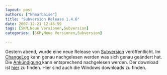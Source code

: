 ```yaml
---
layout: post
authors: ["khmarbaise"]
title: "Subversion Release 1.4.6"
date: 2007-12-21 12:46:59
tags: [SKM,Neue Versionen,Subversion]
categories: [SKM,Neue Versionen,Subversion]

---
```

Gestern abend, wurde eine neue Release von [Subversion](http://subversion.tigris.org "Subversion") veröffentlicht. 
Im [ChangeLog](http://svn.collab.net/repos/svn/tags/1.4.6/CHANGES "ChangeLog") kann genau nachgelesen werden was sich genau geändert hat. 
Die [Ankündigung ](http://subversion.tigris.org/servlets/NewsItemView?newsItemID=2007 "Ankündigung ")kann entsprechend nachgelesen werden.
Der download ist [hier](http://subversion.tigris.org/servlets/ProjectDocumentList?folderID=91&expandFolder=91&folderID=0 "hier") zu finden. Hier 
sind auch die Windows downloads zu finden.
